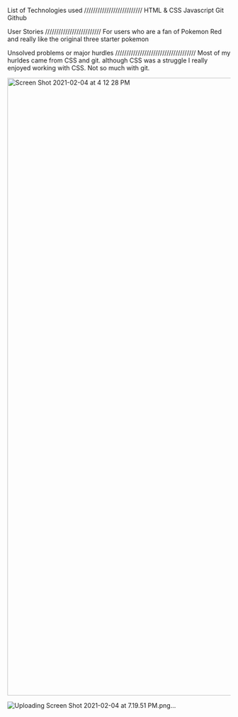 List of Technologies used
//////////////////////////
HTML & CSS
Javascript
Git
Github

User Stories
/////////////////////////
For users who are a fan of Pokemon Red and really like the original three starter pokemon

Unsolved problems or major hurdles
////////////////////////////////////
Most of my hurldes came from CSS and git. although CSS was a struggle I really enjoyed working with CSS. Not so much with git.

<img width="1392" alt="Screen Shot 2021-02-04 at 4 12 28 PM" src="https://user-images.githubusercontent.com/46904236/106984753-06291400-671d-11eb-8ea5-6589d05e4b1b.png">

![Uploading Screen Shot 2021-02-04 at 7.19.51 PM.png…]()

